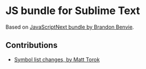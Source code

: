 # JS bundle for Sublime Text

Based on [JavaScriptNext bundle by Brandon Benvie](https://github.com/Benvie/JavaScriptNext.tmLanguage).

## Contributions

* [Symbol list changes, by Matt Torok](http://int3h.github.io/sublime-better-javascript/)
